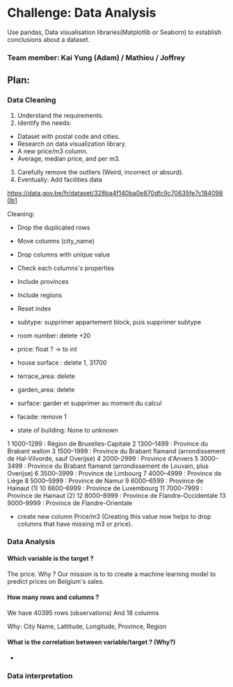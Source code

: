 # Challenge: Data Analysis
Use pandas, Data visualisation libraries(Matplotlib or Seaborn) to establish conclusions about a dataset.

### Team member: Kai Yung (Adam) / Mathieu / Joffrey 

## Plan:

### Data Cleaning
1. Understand the requirements.
2. Identify the needs:
  - Dataset with postal code and cities.
  - Research on data visualization library.
  - A new price/m3 column.
  - Average, median price, and per m3.
3. Carefully remove the outliers (Weird, incorrect or absurd).
4. Eventually: Add facilities data

https://data.gov.be/fr/dataset/328ba4f140ba0e870dfc9c70635fe7c1840980b1

Cleaning:
- Drop the duplicated rows
- Move columns (city_name)
- Drop columns with unique value
- Check each columns's properties
- Include provinces
- Include regions
- Reset index

- subtype: supprimer appartement block, puis supprimer subtype
- room number: delete +20
- price: float ? -> to int
- house surface : delete 1, 31700
- terrace_area: delete
- garden_area: delete
- surface: garder et supprimer au moment du calcul
- facade: remove 1
- state of building: None to unknown

1	1000–1299 : Région de Bruxelles-Capitale
2	1300–1499 :  Province du Brabant wallon
3	1500–1999 :  Province du Brabant flamand (arrondissement de Hal-Vilvorde, sauf Overijse)
4	2000–2999 :  Province d'Anvers
5	3000–3499 :  Province du Brabant flamand (arrondissement de Louvain, plus Overijse)
6	3500–3999 :  Province de Limbourg
7	4000–4999 :  Province de Liège
8	5000–5999 : Province de Namur
9	6000–6599 :  Province de Hainaut (1)
10	6600–6999 :  Province de Luxembourg
11	7000–7999 :  Province de Hainaut (2)
12	8000–8999 :  Province de Flandre-Occidentale
13	9000–9999 :  Province de Flandre-Orientale


- create new column Price/m3 (Creating this value now helps to drop columns that have missing m3 or price).
### Data Analysis

#### Which variable is the target ?
The price.
Why ? Our mission is to to create a machine learning model to predict prices on Belgium's sales.

#### How many rows and columns ?
We have 40395 rows (observations)
And 18 columns

Why: City Name, Lattitude, Longitude, Province, Region

#### What is the correlation between variable/target ? (Why?)
- 

### Data interpretation

